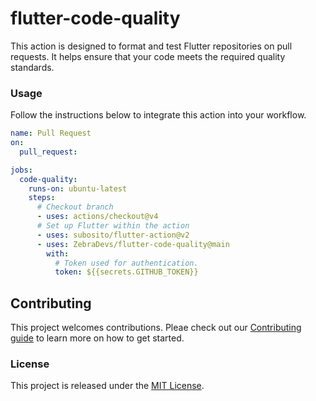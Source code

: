 # flutter-code-quality

This action is designed to format and test Flutter repositories on pull requests. It helps ensure that your code meets the required quality standards.

### Usage

Follow the instructions below to integrate this action into your workflow.

```yml
name: Pull Request
on:
  pull_request:

jobs:
  code-quality:
    runs-on: ubuntu-latest
    steps:
      # Checkout branch
      - uses: actions/checkout@v4
      # Set up Flutter within the action
      - uses: subosito/flutter-action@v2
      - uses: ZebraDevs/flutter-code-quality@main
        with:
          # Token used for authentication.
          token: ${{secrets.GITHUB_TOKEN}}
```

## Contributing

This project welcomes contributions. Pleae check out our [Contributing guide](CONTRIBUTING.md) to learn more on how to get started.

### License

This project is released under the [MIT License](./LICENSE).
